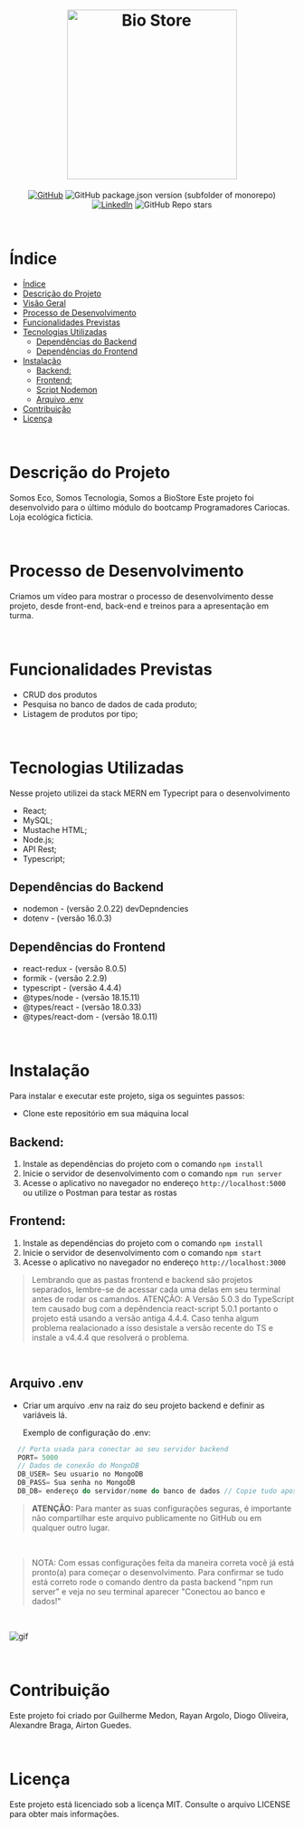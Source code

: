 
<h1 align="center">
    <img src="https://i.ibb.co/ScW6q6j/biostore.png" alt="Bio Store" width="300" style="margin-top: 32px; display:block; margin: auto" >
</h1>


<div align="center">

  [![GitHub](https://img.shields.io/github/license/Thalles-HsA/Inventory-MERN)](#licença)
  ![GitHub package.json version (subfolder of monorepo)](https://img.shields.io/github/package-json/v/Thalles-HsA/Inventory-MERN)
  [![LinkedIn](https://img.shields.io/badge/LinkedIn-Perfil-blue?style=flat-square&logo=linkedin&link=https://www.linkedin.com/in/rayanargolo03/)](https://www.linkedin.com/in/thalleshsa/)
  ![GitHub Repo stars](https://img.shields.io/github/stars/Thalles-HsA/Inventory-MERN?style=social)

</div>


<br>

# Índice 

- [Índice](#índice)
- [Descrição do Projeto](#descrição-do-projeto)
- [Visão Geral](#visão-geral)
- [Processo de Desenvolvimento](#processo-de-desenvolvimento)
- [Funcionalidades Previstas](#funcionalidades-previstas)
- [Tecnologias Utilizadas](#tecnologias-utilizadas)
  - [Dependências do Backend](#dependências-do-backend)
  - [Dependências do Frontend](#dependências-do-frontend)
- [Instalação](#instalação)
  - [Backend:](#backend)
  - [Frontend:](#frontend)
  - [Script Nodemon](#script-nodemon)
  - [Arquivo .env](#arquivo-env)
- [Contribuição](#contribuição)
- [Licença](#licença)


<br>

# Descrição do Projeto

Somos Eco, Somos Tecnologia, Somos a BioStore
Este projeto foi desenvolvido para o último módulo do bootcamp Programadores Cariocas. Loja ecológica fictícia.

<br>

# Processo de Desenvolvimento

Criamos um vídeo para mostrar o processo de desenvolvimento desse projeto, desde front-end, back-end e treinos para a apresentação em turma.

<br>


# Funcionalidades Previstas

- CRUD dos produtos
- Pesquisa no banco de dados de cada produto;
- Listagem de produtos por tipo;

<br>

# Tecnologias Utilizadas

Nesse projeto utilizei da stack MERN em Typecript para o desenvolvimento

- React;
- MySQL;
- Mustache HTML;
- Node.js;
- API Rest;
- Typescript;

## Dependências do Backend


  - nodemon - (versão 2.0.22) devDepndencies
  - dotenv - (versão 16.0.3)

## Dependências do Frontend

  - react-redux - (versão 8.0.5)
  - formik - (versão 2.2.9)
  - typescript - (versão 4.4.4)
  - @types/node - (versão 18.15.11)
  - @types/react - (versão 18.0.33)
  - @types/react-dom - (versão 18.0.11)

<br>

# Instalação

Para instalar e executar este projeto, siga os seguintes passos:

- Clone este repositório em sua máquina local

## Backend:
1. Instale as dependências do projeto com o comando `npm install`
2. Inicie o servidor de desenvolvimento com o comando `npm run server`
3. Acesse o aplicativo no navegador no endereço `http://localhost:5000` ou utilize o Postman para testar as rostas

## Frontend:
1. Instale as dependências do projeto com o comando `npm install`
2. Inicie o servidor de desenvolvimento com o comando `npm start`
3. Acesse o aplicativo no navegador no endereço `http://localhost:3000`

>Lembrando que as pastas frontend e backend são projetos separados, lembre-se de acessar cada uma delas em seu terminal antes de rodar os camandos. 
>ATENÇÃO: A Versão 5.0.3 do TypeScript tem causado bug com a depêndencia react-script 5.0.1 portanto o projeto está usando a versão antiga 4.4.4. Caso tenha algum problema realacionado a isso desistale a versão recente do TS e instale a v4.4.4 que resolverá o problema. 
<br>


## Arquivo .env
- Criar um arquivo .env na raiz do seu projeto backend e definir as variáveis lá.

  Exemplo de configuração do .env: 

```javascript
  // Porta usada para conectar ao seu servidor backend
  PORT= 5000 
  // Dados de conexão do MongoDB
  DB_USER= Seu usuario no MongoDB
  DB_PASS= Sua senha no MongoDB
  DB_DB= endereço do servidor/nome do banco de dados // Copie tudo apos o @
```
> **ATENÇÃO:** Para manter as suas configurações seguras, é importante não compartilhar este arquivo publicamente no GitHub ou em qualquer outro lugar.
  <br>



>NOTA: Com essas configurações feita da maneira correta você já está pronto(a) para começar o desenvolvimento. Para confirmar se tudo está correto rode o comando dentro da pasta backend "npm run server" e veja no seu terminal aparecer "Conectou ao banco e dados!"
<br>

![gif](./gif.gif)

<br>

# Contribuição

Este projeto foi criado por Guilherme Medon, Rayan Argolo, Diogo Oliveira, Alexandre Braga, Airton Guedes. 

<br>

# Licença

Este projeto está licenciado sob a licença MIT. Consulte o arquivo LICENSE para obter mais informações.
